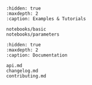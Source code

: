 ```{include} ../README.md
```

```{toctree}
:hidden: true
:maxdepth: 2
:caption: Examples & Tutorials

notebooks/basic
notebooks/parameters
```

```{toctree}
:hidden: true
:maxdepth: 2
:caption: Documentation

api.md
changelog.md
contributing.md
```